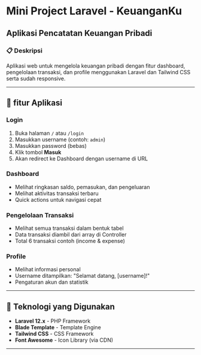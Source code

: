 # Mini Project Laravel - KeuanganKu
## Aplikasi Pencatatan Keuangan Pribadi

### 📋 Deskripsi
Aplikasi web untuk mengelola keuangan pribadi dengan fitur dashboard, pengelolaan transaksi, dan profile menggunakan Laravel dan Tailwind CSS serta sudah responsive.

---
## 📖 fitur Aplikasi

### Login
1. Buka halaman `/` atau `/login`
2. Masukkan username (contoh: `admin`)
3. Masukkan password (bebas)
4. Klik tombol **Masuk**
5. Akan redirect ke Dashboard dengan username di URL

### Dashboard
- Melihat ringkasan saldo, pemasukan, dan pengeluaran
- Melihat aktivitas transaksi terbaru
- Quick actions untuk navigasi cepat

### Pengelolaan Transaksi
- Melihat semua transaksi dalam bentuk tabel
- Data transaksi diambil dari array di Controller
- Total 6 transaksi contoh (income & expense)

### Profile
- Melihat informasi personal
- Username ditampilkan: "Selamat datang, [username]!"
- Pengaturan akun dan statistik

---

## 🎨 Teknologi yang Digunakan

- **Laravel 12.x** - PHP Framework
- **Blade Template** - Template Engine
- **Tailwind CSS** - CSS Framework 
- **Font Awesome** - Icon Library (via CDN)

---
